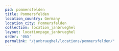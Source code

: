 ```yaml
---
pid: pommersfelden
title: Pommersfelden
location_country: Germany
location_city: Pommersfelden
collection: location_janbrueghel
layout: locationpage_janbrueghel
order: '065'
permalink: "/janbrueghel/locations/pommersfelden/"
---
```

